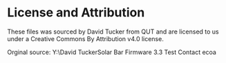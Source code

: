 # License and Attribution

These files was sourced by David Tucker from QUT and are licensed to us under a
Creative Commons By Attribution v4.0 license.


Orginal source: Y:\David TuckerSolar Bar Firmware 3.3 Test
Contact ecoa